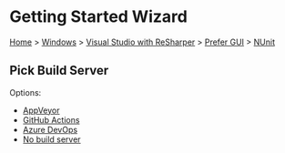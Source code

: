 <!--
GENERATED FILE - DO NOT EDIT
This file was generated by [MarkdownSnippets](https://github.com/SimonCropp/MarkdownSnippets).
Source File: /docs/mdsource/wiz/Windows_VisualStudioWithReSharper_Gui_NUnit.source.md
To change this file edit the source file and then run MarkdownSnippets.
-->

# Getting Started Wizard

[Home](/docs/wiz/readme.md) > [Windows](Windows.md) > [Visual Studio with ReSharper](Windows_VisualStudioWithReSharper.md) > [Prefer GUI](Windows_VisualStudioWithReSharper_Gui.md) > [NUnit](Windows_VisualStudioWithReSharper_Gui_NUnit.md)

## Pick Build Server

Options:
 * [AppVeyor](Windows_VisualStudioWithReSharper_Gui_NUnit_AppVeyor.md)
 * [GitHub Actions](Windows_VisualStudioWithReSharper_Gui_NUnit_GitHubActions.md)
 * [Azure DevOps](Windows_VisualStudioWithReSharper_Gui_NUnit_AzureDevOps.md)
 * [No build server](Windows_VisualStudioWithReSharper_Gui_NUnit_None.md)

